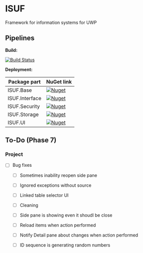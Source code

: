 # ISUF
Framework for information systems for UWP

## Pipelines
**Build:**

[![Build Status](https://goid.visualstudio.com/ISUF/_apis/build/status/ISUF%20-%20GitHub%20Build?branchName=master)](https://goid.visualstudio.com/ISUF/_build/latest?definitionId=13&branchName=master)


**Deployment:** 

| Package part | NuGet link |
|-|-|
| ISUF.Base | [![Nuget](https://img.shields.io/nuget/v/ISUF.Base.svg?color=green&label=NuGet)](https://www.nuget.org/packages/ISUF.Base/) |
| ISUF.Interface | [![Nuget](https://img.shields.io/nuget/v/ISUF.Interface.svg?color=green&label=NuGet)](https://www.nuget.org/packages/ISUF.Interface/) |
| ISUF.Security | [![Nuget](https://img.shields.io/nuget/v/ISUF.Security.svg?color=green&label=NuGet)](https://www.nuget.org/packages/ISUF.Security/) |
| ISUF.Storage | [![Nuget](https://img.shields.io/nuget/v/ISUF.Storage.svg?color=green&label=NuGet)](https://www.nuget.org/packages/ISUF.Storage/) |
| ISUF.UI | [![Nuget](https://img.shields.io/nuget/v/ISUF.UI.svg?color=green&label=NuGet)](https://www.nuget.org/packages/ISUF.UI/) |


## To-Do (Phase 7)

### Project

- [ ] Bug fixes

	- [ ] Sometimes inability reopen side pane

	- [ ] Ignored exceptions without source

	- [ ] Linked table selector UI

	- [ ] Cleaning

	- [ ] Side pane is showing even it shoudl be close

	- [ ] Reload items when action performed

	- [ ] Notify Detail pane about changes when action performed

	- [ ] ID sequence is generating random numbers